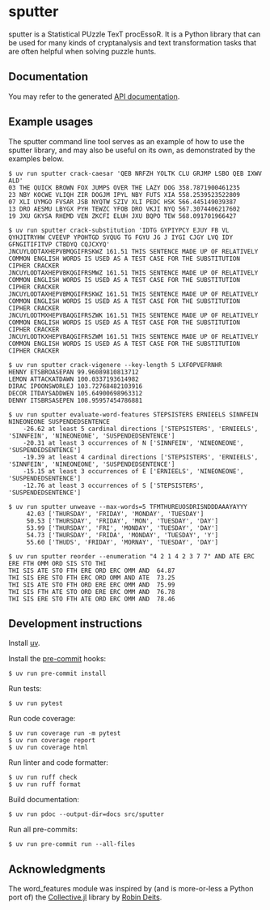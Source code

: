 # sputter

sputter is a Statistical PUzzle TexT procEssoR. It is a Python library that can
be used for many kinds of cryptanalysis and text transformation tasks that are
often helpful when solving puzzle hunts.

## Documentation

You may refer to the generated [API documentation](https://obijywk.github.io/sputter/).

## Example usages

The sputter command line tool serves as an example of how to use the sputter
library, and may also be useful on its own, as demonstrated by the examples
below.

```
$ uv run sputter crack-caesar 'QEB NRFZH YOLTK CLU GRJMP LSBO QEB IXWV ALD'
03 THE QUICK BROWN FOX JUMPS OVER THE LAZY DOG 358.7871900461235
23 NBY KOCWE VLIQH ZIR DOGJM IPYL NBY FUTS XIA 558.2539523522809
07 XLI UYMGO FVSAR JSB NYQTW SZIV XLI PEDC HSK 566.445149039387
13 DRO AESMU LBYGX PYH TEWZC YFOB DRO VKJI NYQ 567.3074406217602
19 JXU GKYSA RHEMD VEN ZKCFI ELUH JXU BQPO TEW 568.091701966427
```

```
$ uv run sputter crack-substitution 'IDTG GYPIYPCY EJUY FB VL QYHJITRYHW CVEEVP YPOHTGD SVQUG TG FGYU JG J IYGI CJGY LVQ IDY GFNGITIFITVP CTBDYQ CQJCXYQ'
JNCUYLODTAXHEPVBMQGIFRSKWZ 161.51 THIS SENTENCE MADE UP OF RELATIVELY COMMON ENGLISH WORDS IS USED AS A TEST CASE FOR THE SUBSTITUTION CIPHER CRACKER
JNCUYLODTAXHEPVBKQGIFRSMWZ 161.51 THIS SENTENCE MADE UP OF RELATIVELY COMMON ENGLISH WORDS IS USED AS A TEST CASE FOR THE SUBSTITUTION CIPHER CRACKER
JNCUYLODTAXHEPVBMQGIFRSKWZ 161.51 THIS SENTENCE MADE UP OF RELATIVELY COMMON ENGLISH WORDS IS USED AS A TEST CASE FOR THE SUBSTITUTION CIPHER CRACKER
JNCUYLODTMXHEPVBAQGIFRSZWK 161.51 THIS SENTENCE MADE UP OF RELATIVELY COMMON ENGLISH WORDS IS USED AS A TEST CASE FOR THE SUBSTITUTION CIPHER CRACKER
JNCUYLODTKXHEPVBAQGIFRSZWM 161.51 THIS SENTENCE MADE UP OF RELATIVELY COMMON ENGLISH WORDS IS USED AS A TEST CASE FOR THE SUBSTITUTION CIPHER CRACKER
```

```
$ uv run sputter crack-vigenere --key-length 5 LXFOPVEFRNHR
HENNY ETSBROASEPAN 99.96089810813712
LEMON ATTACKATDAWN 100.0337193614982
DIRAC IPOONSWORLEJ 103.72768482103916
DECOR ITDAYSADDWEN 105.64900698963312
DENNY ITSBRSASEPEN 108.95957454786881
```

```
$ uv run sputter evaluate-word-features STEPSISTERS ERNIEELS SINNFEIN NINEONEONE SUSPENDEDSENTENCE
    -26.62 at least 5 cardinal directions ['STEPSISTERS', 'ERNIEELS', 'SINNFEIN', 'NINEONEONE', 'SUSPENDEDSENTENCE']
    -20.31 at least 3 occurrences of N ['SINNFEIN', 'NINEONEONE', 'SUSPENDEDSENTENCE']
    -19.39 at least 4 cardinal directions ['STEPSISTERS', 'ERNIEELS', 'SINNFEIN', 'NINEONEONE', 'SUSPENDEDSENTENCE']
    -15.15 at least 3 occurrences of E ['ERNIEELS', 'NINEONEONE', 'SUSPENDEDSENTENCE']
    -12.76 at least 3 occurrences of S ['STEPSISTERS', 'SUSPENDEDSENTENCE']
```

```
$ uv run sputter unweave --max-words=5 TFMTHUREUOSDRISNDDDAAAYAYYY
     42.03 ['THURSDAY', 'FRIDAY', 'MONDAY', 'TUESDAY']
     50.53 ['THURSDAY', 'FRIDAY', 'MON', 'TUESDAY', 'DAY']
     53.99 ['THURSDAY', 'FRI', 'MONDAY', 'TUESDAY', 'DAY']
     54.73 ['THURSDAY', 'FRIDA', 'MONDAY', 'TUESDAY', 'Y']
     55.60 ['THUDS', 'FRIDAY', 'MORNAY', 'TUESDAY', 'DAY']
```

```
$ uv run sputter reorder --enumeration "4 2 1 4 2 3 7 7" AND ATE ERC ERE FTH OMM ORD SIS STO THI
THI SIS ATE STO FTH ERE ORD ERC OMM AND  64.87
THI SIS ERE STO FTH ERC ORD OMM AND ATE  73.25
THI SIS ATE STO FTH ORD ERE ERC OMM AND  75.99
THI SIS FTH ATE STO ORD ERE ERC OMM AND  76.78
THI SIS ERE STO FTH ATE ORD ERC OMM AND  78.46
```

## Development instructions

Install [uv](https://github.com/astral-sh/uv).

Install the [pre-commit](https://pre-commit.com/) hooks:
```
$ uv run pre-commit install
```

Run tests:
```
$ uv run pytest
```

Run code coverage:
```
$ uv run coverage run -m pytest
$ uv run coverage report
$ uv run coverage html
```

Run linter and code formatter:
```
$ uv run ruff check
$ uv run ruff format
```

Build documentation:
```
$ uv run pdoc --output-dir=docs src/sputter
```

Run all pre-commits:
```
$ uv run pre-commit run --all-files
```

## Acknowledgments

The word_features module was inspired by (and is more-or-less a Python port of) the [Collective.jl](https://github.com/rdeits/Collective.jl) library by [Robin Deits](https://github.com/rdeits).
